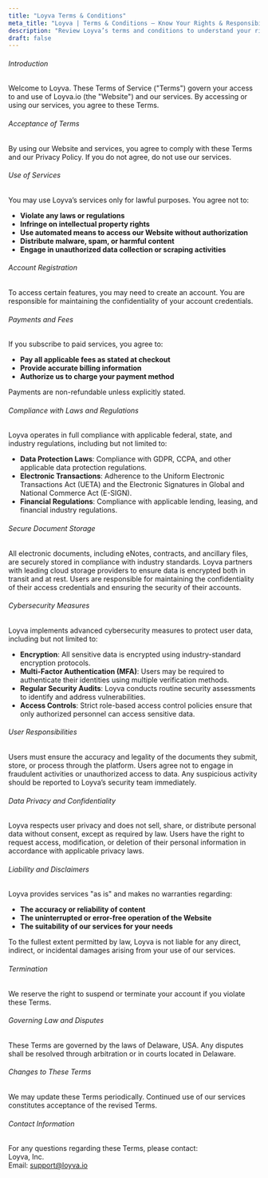 ```yaml
---
title: "Loyva Terms & Conditions"
meta_title: "Loyva | Terms & Conditions – Know Your Rights & Responsibilities"
description: "Review Loyva’s terms and conditions to understand your rights, responsibilities, and our commitment to providing a secure and transparent service."
draft: false
---
```


###### Introduction

Welcome to Loyva. These Terms of Service ("Terms") govern your access to and use of Loyva.io (the "Website") and our services. By accessing or using our services, you agree to these Terms.

###### Acceptance of Terms

By using our Website and services, you agree to comply with these Terms and our Privacy Policy. If you do not agree, do not use our services.

###### Use of Services

You may use Loyva’s services only for lawful purposes. You agree not to:
- **Violate any laws or regulations**
- **Infringe on intellectual property rights**
- **Use automated means to access our Website without authorization**
- **Distribute malware, spam, or harmful content**
- **Engage in unauthorized data collection or scraping activities**

###### Account Registration

To access certain features, you may need to create an account. You are responsible for maintaining the confidentiality of your account credentials.

###### Payments and Fees

If you subscribe to paid services, you agree to:
- **Pay all applicable fees as stated at checkout**
- **Provide accurate billing information**
- **Authorize us to charge your payment method**

Payments are non-refundable unless explicitly stated.

###### Compliance with Laws and Regulations

Loyva operates in full compliance with applicable federal, state, and industry regulations, including but not limited to:
- **Data Protection Laws**: Compliance with GDPR, CCPA, and other applicable data protection regulations.
- **Electronic Transactions**: Adherence to the Uniform Electronic Transactions Act (UETA) and the Electronic Signatures in Global and National Commerce Act (E-SIGN).
- **Financial Regulations**: Compliance with applicable lending, leasing, and financial industry regulations.

###### Secure Document Storage

All electronic documents, including eNotes, contracts, and ancillary files, are securely stored in compliance with industry standards. Loyva partners with leading cloud storage providers to ensure data is encrypted both in transit and at rest. Users are responsible for maintaining the confidentiality of their access credentials and ensuring the security of their accounts.

###### Cybersecurity Measures

Loyva implements advanced cybersecurity measures to protect user data, including but not limited to:
- **Encryption**: All sensitive data is encrypted using industry-standard encryption protocols.
- **Multi-Factor Authentication (MFA)**: Users may be required to authenticate their identities using multiple verification methods.
- **Regular Security Audits**: Loyva conducts routine security assessments to identify and address vulnerabilities.
- **Access Controls**: Strict role-based access control policies ensure that only authorized personnel can access sensitive data.

###### User Responsibilities

Users must ensure the accuracy and legality of the documents they submit, store, or process through the platform. Users agree not to engage in fraudulent activities or unauthorized access to data. Any suspicious activity should be reported to Loyva’s security team immediately.

###### Data Privacy and Confidentiality

Loyva respects user privacy and does not sell, share, or distribute personal data without consent, except as required by law. Users have the right to request access, modification, or deletion of their personal information in accordance with applicable privacy laws.

###### Liability and Disclaimers

Loyva provides services "as is" and makes no warranties regarding:
- **The accuracy or reliability of content**
- **The uninterrupted or error-free operation of the Website**
- **The suitability of our services for your needs**

To the fullest extent permitted by law, Loyva is not liable for any direct, indirect, or incidental damages arising from your use of our services.

###### Termination

We reserve the right to suspend or terminate your account if you violate these Terms.

###### Governing Law and Disputes

These Terms are governed by the laws of Delaware, USA. Any disputes shall be resolved through arbitration or in courts located in Delaware.

###### Changes to These Terms

We may update these Terms periodically. Continued use of our services constitutes acceptance of the revised Terms.

###### Contact Information

For any questions regarding these Terms, please contact:<br>
Loyva, Inc. <br>
Email: support@loyva.io
